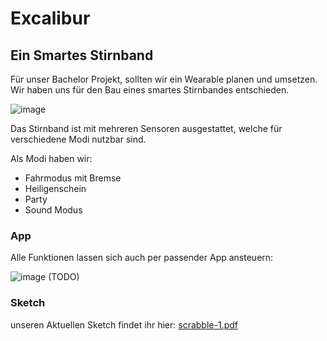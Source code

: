 # Excalibur
## Ein Smartes Stirnband

Für unser Bachelor Projekt, sollten wir ein Wearable planen und umsetzen. 
Wir haben uns für den Bau eines smartes Stirnbandes entschieden.

![image](https://user-images.githubusercontent.com/35217578/61206156-284de200-a6f2-11e9-9c51-92c284e05c54.png)

Das Stirnband ist mit mehreren Sensoren ausgestattet, welche für verschiedene Modi nutzbar sind.

Als Modi haben wir:
- Fahrmodus mit Bremse
- Heiligenschein
- Party
- Sound Modus

### App
Alle Funktionen lassen sich auch per passender App ansteuern:

![image](https://user-images.githubusercontent.com/35217578/61205929-8fb76200-a6f1-11e9-994f-5f4318c4161b.png)
(TODO)

### Sketch
unseren Aktuellen Sketch findet ihr hier:
[scrabble-1.pdf](https://github.com/chaoswithleds/Excalibur/files/3391597/scrabble-1.pdf)
